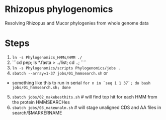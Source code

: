 Rhizopus phylogenomics
====
Resolving Rhizopus and Mucor phylogenies from whole genome data

Steps
======


1. ```ln -s Phylogenomics_HMMs/HMM ./```
2. ```cd pep; ls *.fasta > ../list; cd ..; ````
3. ```ln -s Phylogenomics/scripts Phylogenomics/jobs .```
4. ```sbatch --array=1-37 jobs/01_hmmsearch.sh``` or 
  * something like this to run in serial ```for n in `seq 1 1 37`; do bash jobs/01_hmmsearch.sh; done```
5. ```sbatch jobs/02_makebesthits.sh``` # will find top hit for each HMM from the protein HMMSEARCHes
6. ```sbatch jobs/03_makeunaln.sh``` # will stage unaligned CDS and AA files in search/$MARKERNAME
